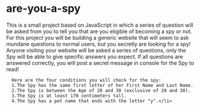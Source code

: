 # are-you-a-spy
This is a small project based on JavaScript in which a series of question will be asked from you to tell you that are you eligible of becoming a spy or not.
For this project you will be building a generic website that will seem to
      ask mundane questions to normal users, but you secretly are looking for
      a spy! Anyone visiting your website will be asked a series of questions,
      only the Spy will be able to give specific answers you expect. If all
      questions are answered correctly, you will post a secret message in console
      for the Spy to read!
      
      
      
      Here are the four conditions you will check for the spy:
      1.The Spy has the same first letter of her First Name and Last Name.
      2.The Spy is between the Age of 20 and 30 (exclusive of 20 and 30).
      3.The Spy is at least 170 centimeters tall.
      4.The Spy has a pet name that ends with the letter "y".</li>

